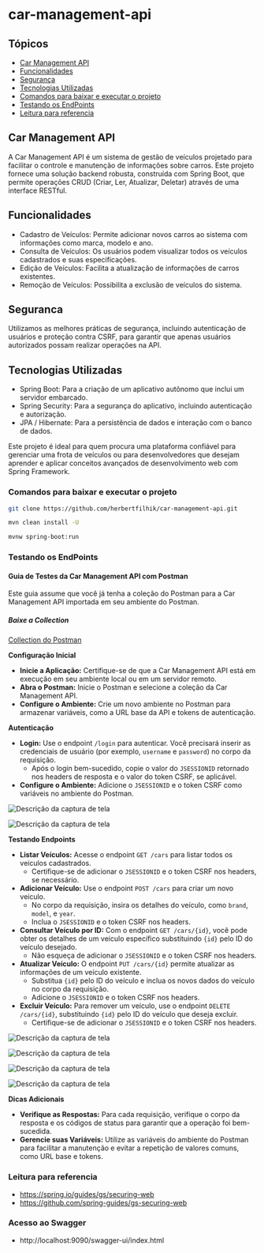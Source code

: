 # car-management-api

## Tópicos
- [Car Management API](#car-management-api)
- [Funcionalidades](#funcionalidades)
- [Segurança](#seguranca)
- [Tecnologias Utilizadas](#tecnologias-utilizadas)
- [Comandos para baixar e executar o projeto](#comandos-para-baixar-e-executar-o-projeto)
- [Testando os EndPoints](#testando-os-endpoints)
- [Leitura para referencia](#leitura-para-referencia)

## Car Management API
A Car Management API é um sistema de gestão de veículos projetado para facilitar o controle e manutenção de informações sobre carros. Este projeto fornece uma solução backend robusta, construída com Spring Boot, que permite operações CRUD (Criar, Ler, Atualizar, Deletar) através de uma interface RESTful.

## Funcionalidades
- Cadastro de Veículos: Permite adicionar novos carros ao sistema com informações como marca, modelo e ano.
- Consulta de Veículos: Os usuários podem visualizar todos os veículos cadastrados e suas especificações.
- Edição de Veículos: Facilita a atualização de informações de carros existentes.
- Remoção de Veículos: Possibilita a exclusão de veículos do sistema.

## Seguranca
Utilizamos as melhores práticas de segurança, incluindo autenticação de usuários e proteção contra CSRF, para garantir que apenas usuários autorizados possam realizar operações na API.

## Tecnologias Utilizadas
- Spring Boot: Para a criação de um aplicativo autônomo que inclui um servidor embarcado.
- Spring Security: Para a segurança do aplicativo, incluindo autenticação e autorização.
- JPA / Hibernate: Para a persistência de dados e interação com o banco de dados.

Este projeto é ideal para quem procura uma plataforma confiável para gerenciar uma frota de veículos ou para desenvolvedores que desejam aprender e aplicar conceitos avançados de desenvolvimento web com Spring Framework.

### Comandos para baixar e executar o projeto

```bash
git clone https://github.com/herbertfilhik/car-management-api.git
```

```bash
mvn clean install -U
```

```bash
mvnw spring-boot:run
```

### Testando os EndPoints

#### Guia de Testes da Car Management API com Postman

Este guia assume que você já tenha a coleção do Postman para a Car Management API importada em seu ambiente do Postman.

##### Baixe a Collection

[Collection do Postman](https://github.com/herbertfilhik/car-management-api/blob/main/docs/car-management-api.postman_collection.json)

**Configuração Inicial**
- **Inicie a Aplicação:** Certifique-se de que a Car Management API está em execução em seu ambiente local ou em um servidor remoto.
- **Abra o Postman:** Inicie o Postman e selecione a coleção da Car Management API.
- **Configure o Ambiente:** Crie um novo ambiente no Postman para armazenar variáveis, como a URL base da API e tokens de autenticação.

**Autenticação**
- **Login:** Use o endpoint `/login` para autenticar. Você precisará inserir as credenciais de usuário (por exemplo, `username` e `password`) no corpo da requisição.
    - Após o login bem-sucedido, copie o valor do `JSESSIONID` retornado nos headers de resposta e o valor do token CSRF, se aplicável.
- **Configure o Ambiente:** Adicione o `JSESSIONID` e o token CSRF como variáveis no ambiente do Postman.

![Descrição da captura de tela](https://github.com/herbertfilhik/car-management-api/blob/main/docs/endpoint-01.png)

![Descrição da captura de tela](https://github.com/herbertfilhik/car-management-api/blob/main/docs/endpoint-02.png)

**Testando Endpoints**
- **Listar Veículos:** Acesse o endpoint `GET /cars` para listar todos os veículos cadastrados.
    - Certifique-se de adicionar o `JSESSIONID` e o token CSRF nos headers, se necessário.
- **Adicionar Veículo:** Use o endpoint `POST /cars` para criar um novo veículo.
    - No corpo da requisição, insira os detalhes do veículo, como `brand`, `model`, e `year`.
    - Inclua o `JSESSIONID` e o token CSRF nos headers.
- **Consultar Veículo por ID:** Com o endpoint `GET /cars/{id}`, você pode obter os detalhes de um veículo específico substituindo `{id}` pelo ID do veículo desejado.
    - Não esqueça de adicionar o `JSESSIONID` e o token CSRF nos headers.
- **Atualizar Veículo:** O endpoint `PUT /cars/{id}` permite atualizar as informações de um veículo existente.
    - Substitua `{id}` pelo ID do veículo e inclua os novos dados do veículo no corpo da requisição.
    - Adicione o `JSESSIONID` e o token CSRF nos headers.
- **Excluir Veículo:** Para remover um veículo, use o endpoint `DELETE /cars/{id}`, substituindo `{id}` pelo ID do veículo que deseja excluir.
    - Certifique-se de adicionar o `JSESSIONID` e o token CSRF nos headers.

![Descrição da captura de tela](https://github.com/herbertfilhik/car-management-api/blob/main/docs/endpoint-03.png)

![Descrição da captura de tela](https://github.com/herbertfilhik/car-management-api/blob/main/docs/endpoint-04.png)

![Descrição da captura de tela](https://github.com/herbertfilhik/car-management-api/blob/main/docs/endpoint-05.png)

![Descrição da captura de tela](https://github.com/herbertfilhik/car-management-api/blob/main/docs/endpoint-06.png)

**Dicas Adicionais**
- **Verifique as Respostas:** Para cada requisição, verifique o corpo da resposta e os códigos de status para garantir que a operação foi bem-sucedida.
- **Gerencie suas Variáveis:** Utilize as variáveis do ambiente do Postman para facilitar a manutenção e evitar a repetição de valores comuns, como URL base e tokens.

### Leitura para referencia
- https://spring.io/guides/gs/securing-web
- https://github.com/spring-guides/gs-securing-web

### Acesso ao Swagger
- http://localhost:9090/swagger-ui/index.html
